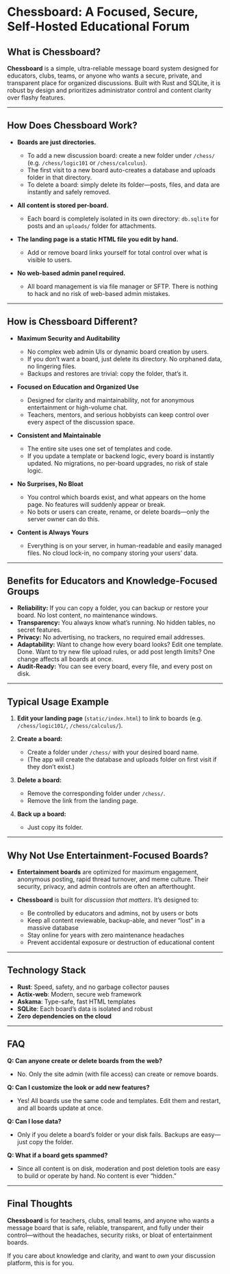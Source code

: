 # Chessboard: A Focused, Secure, Self-Hosted Educational Forum

## What is Chessboard?

**Chessboard** is a simple, ultra-reliable message board system designed for educators, clubs, teams, or anyone who wants a secure, private, and transparent place for organized discussions. Built with Rust and SQLite, it is robust by design and prioritizes administrator control and content clarity over flashy features.

---

## How Does Chessboard Work?

* **Boards are just directories.**

  * To add a new discussion board: create a new folder under `/chess/` (e.g. `/chess/logic101` or `/chess/calculus`).
  * The first visit to a new board auto-creates a database and uploads folder in that directory.
  * To delete a board: simply delete its folder—posts, files, and data are instantly and safely removed.
* **All content is stored per-board.**

  * Each board is completely isolated in its own directory: `db.sqlite` for posts and an `uploads/` folder for attachments.
* **The landing page is a static HTML file you edit by hand.**

  * Add or remove board links yourself for total control over what is visible to users.
* **No web-based admin panel required.**

  * All board management is via file manager or SFTP. There is nothing to hack and no risk of web-based admin mistakes.

---

## How is Chessboard Different?

* **Maximum Security and Auditability**

  * No complex web admin UIs or dynamic board creation by users.
  * If you don’t want a board, just delete its directory. No orphaned data, no lingering files.
  * Backups and restores are trivial: copy the folder, that’s it.
* **Focused on Education and Organized Use**

  * Designed for clarity and maintainability, not for anonymous entertainment or high-volume chat.
  * Teachers, mentors, and serious hobbyists can keep control over every aspect of the discussion space.
* **Consistent and Maintainable**

  * The entire site uses one set of templates and code.
  * If you update a template or backend logic, every board is instantly updated. No migrations, no per-board upgrades, no risk of stale logic.
* **No Surprises, No Bloat**

  * You control which boards exist, and what appears on the home page. No features will suddenly appear or break.
  * No bots or users can create, rename, or delete boards—only the server owner can do this.
* **Content is Always Yours**

  * Everything is on your server, in human-readable and easily managed files. No cloud lock-in, no company storing your users’ data.

---

## Benefits for Educators and Knowledge-Focused Groups

* **Reliability:** If you can copy a folder, you can backup or restore your board. No lost content, no maintenance windows.
* **Transparency:** You always know what’s running. No hidden tables, no secret features.
* **Privacy:** No advertising, no trackers, no required email addresses.
* **Adaptability:** Want to change how every board looks? Edit one template. Done. Want to try new file upload rules, or add post length limits? One change affects all boards at once.
* **Audit-Ready:** You can see every board, every file, and every post on disk.

---

## Typical Usage Example

1. **Edit your landing page** (`static/index.html`) to link to boards (e.g. `/chess/logic101/`, `/chess/calculus/`).
2. **Create a board:**

   * Create a folder under `/chess/` with your desired board name.
   * (The app will create the database and uploads folder on first visit if they don’t exist.)
3. **Delete a board:**

   * Remove the corresponding folder under `/chess/`.
   * Remove the link from the landing page.
4. **Back up a board:**

   * Just copy its folder.

---

## Why Not Use Entertainment-Focused Boards?

* **Entertainment boards** are optimized for maximum engagement, anonymous posting, rapid thread turnover, and meme culture. Their security, privacy, and admin controls are often an afterthought.
* **Chessboard** is built for *discussion that matters*. It’s designed to:

  * Be controlled by educators and admins, not by users or bots
  * Keep all content reviewable, backup-able, and never “lost” in a massive database
  * Stay online for years with zero maintenance headaches
  * Prevent accidental exposure or destruction of educational content

---

## Technology Stack

* **Rust**: Speed, safety, and no garbage collector pauses
* **Actix-web**: Modern, secure web framework
* **Askama**: Type-safe, fast HTML templates
* **SQLite**: Each board’s data is isolated and robust
* **Zero dependencies on the cloud**

---

## FAQ

**Q: Can anyone create or delete boards from the web?**

* No. Only the site admin (with file access) can create or remove boards.

**Q: Can I customize the look or add new features?**

* Yes! All boards use the same code and templates. Edit them and restart, and all boards update at once.

**Q: Can I lose data?**

* Only if you delete a board’s folder or your disk fails. Backups are easy—just copy the folder.

**Q: What if a board gets spammed?**

* Since all content is on disk, moderation and post deletion tools are easy to build or operate by hand. No content is ever “hidden.”

---

## Final Thoughts

**Chessboard** is for teachers, clubs, small teams, and anyone who wants a message board that is safe, reliable, transparent, and fully under their control—without the headaches, security risks, or bloat of entertainment boards.

If you care about knowledge and clarity, and want to *own* your discussion platform, this is for you.
